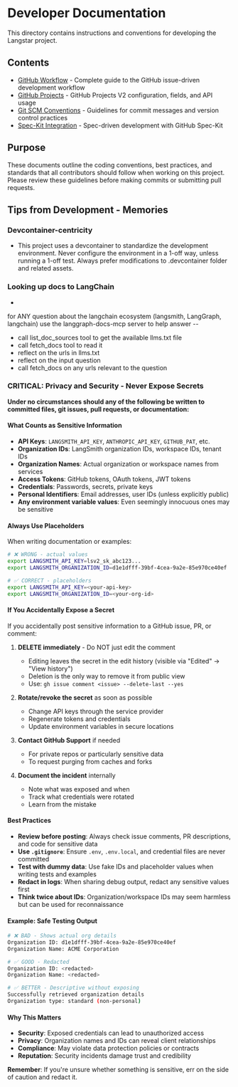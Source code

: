 # Developer Documentation

This directory contains instructions and conventions for developing the Langstar project.

## Contents

- [GitHub Workflow](./github-workflow.md) - Complete guide to the GitHub issue-driven development workflow
- [GitHub Projects](./github-projects.md) - GitHub Projects V2 configuration, fields, and API usage
- [Git SCM Conventions](./git-scm-conventions.md) - Guidelines for commit messages and version control practices
- [Spec-Kit Integration](./spec-kit.md) - Spec-driven development with GitHub Spec-Kit

## Purpose

These documents outline the coding conventions, best practices, and standards that all contributors should follow when working on this project. Please review these guidelines before making commits or submitting pull requests.

## Tips from Development - Memories

### Devcontainer-centricity
- This project uses a devcontainer to standardize the development environment. Never configure the environment in a 1-off way, unless running a 1-off test. Always prefer modifications to .devcontainer folder and related assets.

### Looking up docs to LangChain
- <rules>
for ANY question about the langchain ecosystem (langsmith, LangGraph, langchain) use the langgraph-docs-mcp server to help answer -- 
+ call list_doc_sources tool to get the available llms.txt file
+ call fetch_docs tool to read it
+ reflect on the urls in llms.txt 
+ reflect on the input question 
+ call fetch_docs on any urls relevant to the question
</rules>

### CRITICAL: Privacy and Security - Never Expose Secrets

**Under no circumstances should any of the following be written to committed files, git issues, pull requests, or documentation:**

#### What Counts as Sensitive Information

- **API Keys**: `LANGSMITH_API_KEY`, `ANTHROPIC_API_KEY`, `GITHUB_PAT`, etc.
- **Organization IDs**: LangSmith organization IDs, workspace IDs, tenant IDs
- **Organization Names**: Actual organization or workspace names from services
- **Access Tokens**: GitHub tokens, OAuth tokens, JWT tokens
- **Credentials**: Passwords, secrets, private keys
- **Personal Identifiers**: Email addresses, user IDs (unless explicitly public)
- **Any environment variable values**: Even seemingly innocuous ones may be sensitive

#### Always Use Placeholders

When writing documentation or examples:

```bash
# ❌ WRONG - actual values
export LANGSMITH_API_KEY=lsv2_sk_abc123...
export LANGSMITH_ORGANIZATION_ID=d1e1dfff-39bf-4cea-9a2e-85e970ce40ef

# ✅ CORRECT - placeholders
export LANGSMITH_API_KEY=<your-api-key>
export LANGSMITH_ORGANIZATION_ID=<your-org-id>
```

#### If You Accidentally Expose a Secret

If you accidentally post sensitive information to a GitHub issue, PR, or comment:

1. **DELETE immediately** - Do NOT just edit the comment
   - Editing leaves the secret in the edit history (visible via "Edited" → "View history")
   - Deletion is the only way to remove it from public view
   - Use: `gh issue comment <issue> --delete-last --yes`

2. **Rotate/revoke the secret** as soon as possible
   - Change API keys through the service provider
   - Regenerate tokens and credentials
   - Update environment variables in secure locations

3. **Contact GitHub Support** if needed
   - For private repos or particularly sensitive data
   - To request purging from caches and forks

4. **Document the incident** internally
   - Note what was exposed and when
   - Track what credentials were rotated
   - Learn from the mistake

#### Best Practices

- **Review before posting**: Always check issue comments, PR descriptions, and code for sensitive data
- **Use `.gitignore`**: Ensure `.env`, `.env.local`, and credential files are never committed
- **Test with dummy data**: Use fake IDs and placeholder values when writing tests and examples
- **Redact in logs**: When sharing debug output, redact any sensitive values first
- **Think twice about IDs**: Organization/workspace IDs may seem harmless but can be used for reconnaissance

#### Example: Safe Testing Output

```bash
# ❌ BAD - Shows actual org details
Organization ID: d1e1dfff-39bf-4cea-9a2e-85e970ce40ef
Organization Name: ACME Corporation

# ✅ GOOD - Redacted
Organization ID: <redacted>
Organization Name: <redacted>

# ✅ BETTER - Descriptive without exposing
Successfully retrieved organization details
Organization type: standard (non-personal)
```

#### Why This Matters

- **Security**: Exposed credentials can lead to unauthorized access
- **Privacy**: Organization names and IDs can reveal client relationships
- **Compliance**: May violate data protection policies or contracts
- **Reputation**: Security incidents damage trust and credibility

**Remember**: If you're unsure whether something is sensitive, err on the side of caution and redact it.  